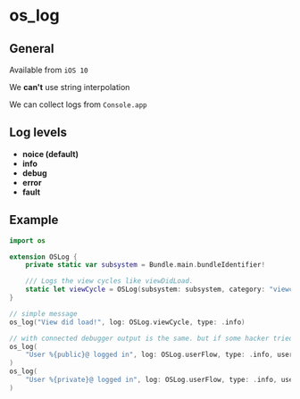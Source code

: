 # os_log

## General

Available from `iOS 10`

We **can't** use string interpolation

We can collect logs from `Console.app`

## Log levels

- **noice (default)**
- **info**
- **debug**
- **error**
- **fault**

## Example

```swift
import os

extension OSLog {
	private static var subsystem = Bundle.main.bundleIdentifier!

	/// Logs the view cycles like viewDidLoad.
	static let viewCycle = OSLog(subsystem: subsystem, category: "viewcycle")
}

// simple message
os_log("View did load!", log: OSLog.viewCycle, type: .info)

// with connected debugger output is the same. but if some hacker tried to connect phone a view logs, hi only sees <private> insead of username
os_log(
	"User %{public}@ logged in", log: OSLog.userFlow, type: .info, username
)
os_log(
	"User %{private}@ logged in", log: OSLog.userFlow, type: .info, username
)
```